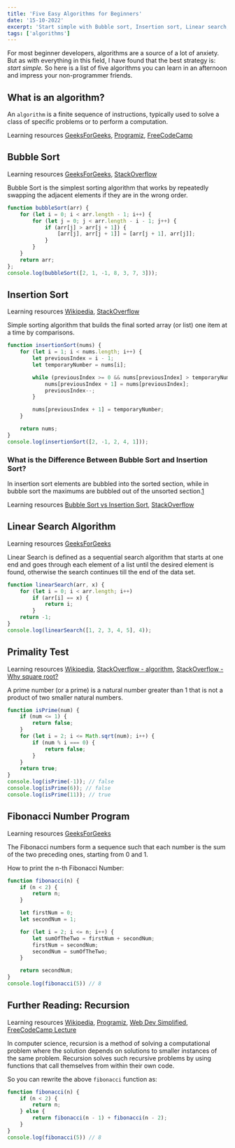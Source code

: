 ```yaml
---
title: 'Five Easy Algorithms for Beginners'
date: '15-10-2022'
excerpt: 'Start simple with Bubble sort, Insertion sort, Linear search, Primality Test and Fibonacci numbers'
tags: ['algorithms']
---
```


For most beginner developers, algorithms are a source of a lot of anxiety. But as with everything in this field, I have found that the best strategy is: *start simple.* So here is a list of five algorithms you can learn in an afternoon and impress your non-programmer friends.

## What is an algorithm?

An `algorithm` is a finite sequence of instructions, typically used to solve a class of specific problems or to perform a computation.

Learning resources [GeeksForGeeks](https://www.geeksforgeeks.org/fundamentals-of-algorithms/), [Programiz](https://www.programiz.com/dsa), [FreeCodeCamp](https://www.freecodecamp.org/learn/javascript-algorithms-and-data-structures/#basic-javascript)

## Bubble Sort

Learning resources [GeeksForGeeks](https://www.geeksforgeeks.org/bubble-sort/), [StackOverflow](https://stackoverflow.com/questions/37817334/javascript-bubble-sort)

Bubble Sort is the simplest sorting algorithm that works by repeatedly swapping the adjacent elements if they are in the wrong order.

```js
function bubbleSort(arr) {
    for (let i = 0; i < arr.length - 1; i++) {
        for (let j = 0; j < arr.length - i - 1; j++) {
            if (arr[j] > arr[j + 1]) {
                [arr[j], arr[j + 1]] = [arr[j + 1], arr[j]];
            }
        }
    }
    return arr;
};
console.log(bubbleSort([2, 1, -1, 8, 3, 7, 3]));
```

## Insertion Sort

Learning resources [Wikipedia](https://en.wikipedia.org/wiki/Insertion_sort), [StackOverflow](https://stackoverflow.com/questions/33530928/insertion-sort-algorithm-on-javascript)

Simple sorting algorithm that builds the final sorted array (or list) one item at a time by comparisons.

```js
function insertionSort(nums) {
    for (let i = 1; i < nums.length; i++) {
        let previousIndex = i - 1;
        let temporaryNumber = nums[i];

        while (previousIndex >= 0 && nums[previousIndex] > temporaryNumber) {
            nums[previousIndex + 1] = nums[previousIndex];
            previousIndex--;
        }

        nums[previousIndex + 1] = temporaryNumber;
    }

    return nums;
}
console.log(insertionSort([2, -1, 2, 4, 1]));
```

### What is the Difference Between Bubble Sort and Insertion Sort?

In insertion sort elements are bubbled into the sorted section, while in bubble sort the maximums are bubbled out of the unsorted section.[1](https://stackoverflow.com/questions/17270628/insertion-sort-vs-bubble-sort-algorithms)

Learning resources [Bubble Sort vs Insertion Sort](https://realtoughcandy.com/bubble-sort-vs-insertion-sort-whats-the-difference/), [StackOverflow](https://stackoverflow.com/questions/17270628/insertion-sort-vs-bubble-sort-algorithms)

## Linear Search Algorithm

Learning resources [GeeksForGeeks](https://www.geeksforgeeks.org/linear-search/)

Linear Search is defined as a sequential search algorithm that starts at one end and goes through each element of a list until the desired element is found, otherwise the search continues till the end of the data set.

```js
function linearSearch(arr, x) {
    for (let i = 0; i < arr.length; i++)
        if (arr[i] == x) {
            return i;
        }
    return -1;
}
console.log(linearSearch([1, 2, 3, 4, 5], 4));
```

## Primality Test

Learning resources [Wikipedia](https://en.wikipedia.org/wiki/Primality_test),  [StackOverflow - algorithm](https://stackoverflow.com/questions/40200089/check-number-prime-in-javascript), [StackOverflow - Why square root?](https://stackoverflow.com/questions/5811151/why-do-we-check-up-to-the-square-root-of-a-number-to-determine-if-the-number-is)

A prime number (or a prime) is a natural number greater than 1 that is not a product of two smaller natural numbers.

```js
function isPrime(num) {
    if (num <= 1) {
        return false;
    }
    for (let i = 2; i <= Math.sqrt(num); i++) {
        if (num % i === 0) {
            return false;
        }
    }
    return true;
}
console.log(isPrime(-1)); // false
console.log(isPrime(6)); // false
console.log(isPrime(11)); // true
```

## Fibonacci Number Program

Learning resources [GeeksForGeeks](https://www.geeksforgeeks.org/program-for-nth-fibonacci-number/)

The Fibonacci numbers form a sequence such that each number is the sum of the two preceding ones, starting from 0 and 1.

How to print the n-th Fibonacci Number:

```js
function fibonacci(n) {
    if (n < 2) {
        return n;
    }

    let firstNum = 0;
    let secondNum = 1;

    for (let i = 2; i <= n; i++) {
        let sumOfTheTwo = firstNum + secondNum;
        firstNum = secondNum;
        secondNum = sumOfTheTwo;
    }

    return secondNum;
}
console.log(fibonacci(5)) // 8
```

## Further Reading: Recursion

Learning resources [Wikipedia](https://en.wikipedia.org/wiki/Recursion_(computer_science)), [Programiz](https://www.programiz.com/javascript/recursion), [Web Dev Simplified](https://www.youtube.com/watch?v=6oDQaB2one8&t=30s&ab_channel=WebDevSimplified),  [FreeCodeCamp Lecture](https://www.youtube.com/watch?v=IJDJ0kBx2LM&ab_channel=freeCodeCamp.org)

In computer science, recursion is a method of solving a computational problem where the solution depends on solutions to smaller instances of the same problem. Recursion solves such recursive problems by using functions that call themselves from within their own code.

So you can rewrite the above `fibonacci` function as:

```js
function fibonacci(n) {
    if (n < 2) {
        return n;
    } else {
        return fibonacci(n - 1) + fibonacci(n - 2);
    }
}
console.log(fibonacci(5)) // 8
```
